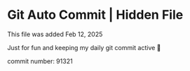 # Git Auto Commit | Hidden File

This file was added Feb 12, 2025

Just for fun and keeping my daily git commit active 🤪

commit number: 91321
